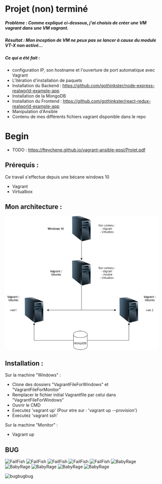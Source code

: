 # Projet (non) terminé 

##### Problème :  Comme expliqué ci-dessous, j'ai choisis de créer une VM vagrant dans une VM vagrant. 
##### Résultat : Mon inception de VM ne peux pas se lancer à cause du module VT-X non activé...

##### Ce qui a été fait : 
 - configuration IP, son hostname et l'ouverture de port automatique avec Vagrant 
 - L'itération d'installation de paquets
 - Installation du Backend : https://github.com/gothinkster/node-express-realworld-example-app 
 - Installation de la MongoDB
 - Installation du Frontend : https://github.com/gothinkster/react-redux-realworld-example-app
 - Manipulation d'Ansible 
 - Contenu de mes différents fichiers vagrant disponible dans le repo 

# Begin

- TODO : https://fteychene.github.io/vagrant-ansible-epsi/Projet.pdf

## Prérequis :

Ce travail s'effectue depuis une bécane windows 10 

- Vagrant 
- Virtualbox

## Mon architecture :

![Image of Architecture](https://github.com/alexandreludmer/replicationVm/blob/master/Untitled%20Diagram.png)

## Installation : 

Sur la machine "Windows" : 
- Clone des dossiers "VagrantFileForWindows" et "VagrantFileForMonitor"
- Remplacer le fichier initial Vagrantfile par celui dans "VagrantFileForWindows" 
- Ouvrir le CMD
- Executez 'vagrant up' (Pour etre sur : 'vagrant up --provision')
- Executez 'vagrant ssh'

Sur la machine "Monitor" :
- Vagrant up 

## BUG ## 
![FailFish](https://git.io/FailFish)
![FailFish](https://git.io/FailFish)
![FailFish](https://git.io/FailFish)
![FailFish](https://git.io/FailFish)
![FailFish](https://git.io/FailFish)
![BabyRage](https://git.io/BabyRage)
![BabyRage](https://git.io/BabyRage)
![BabyRage](https://git.io/BabyRage)
![BabyRage](https://git.io/BabyRage)
![BabyRage](https://git.io/BabyRage)

![bugbugbug](https://imgshare.io/images/2020/02/13/test.png)


